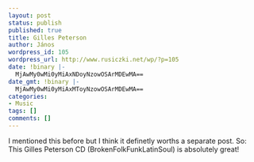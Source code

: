 ```yaml
---
layout: post
status: publish
published: true
title: Gilles Peterson
author: János
wordpress_id: 105
wordpress_url: http://www.rusiczki.net/wp/?p=105
date: !binary |-
  MjAwMy0wMi0yMiAxNDoyNzowOSArMDEwMA==
date_gmt: !binary |-
  MjAwMy0wMi0yMiAxMToyNzowOSArMDEwMA==
categories:
- Music
tags: []
comments: []
---
```

<p>I mentioned this before but I think it definetly worths a separate post. So:<br />
This Gilles Peterson CD (BrokenFolkFunkLatinSoul) is absolutely great!</p>
